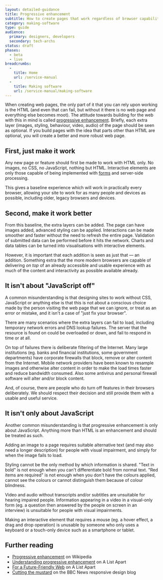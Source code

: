 ```yaml
---
layout: detailed-guidance
title: Progressive enhancement
subtitle: How to create pages that work regardless of browser capability
category: making-software
type: guide
audience:
  primary: designers, developers
  secondary: tech-archs
status: draft
phases:
  - beta
  - live
breadcrumbs:
  -
    title: Home
    url: /service-manual
  -
    title: Making software
    url: /service-manual/making-software
---
```


When creating web pages, the only part of it that you can rely upon working is the HTML (and even that can fail, but without it there is no web page and everything else becomes moot). The attitude towards building for the web with this in mind is called [progressive enhancement](http://en.wikipedia.org/wiki/Progressive_enhancement). Briefly, each extra layer (images, styling, behaviour, video, audio) of the page should be seen as optional. If you build pages with the idea that parts other than HTML are optional, you will create a better and more robust web page.

## First, just make it work

Any new page or feature should first be made to work with HTML only. No images, no CSS, no JavaScript, nothing but HTML. Interactive elements are only those capable of being implemented with [forms](http://en.wikipedia.org/wiki/Form_(HTML)) and server-side processing.

This gives a baseline experience which will work in practically every browser, allowing your site to work for as many people and devices as possible, including older, legacy browsers and devices.

## Second, make it work better

From this baseline, the extra layers can be added. The page can have images added, advanced styling can be applied. Interactions can be made smoother and faster without the need to refresh the entire page. Validation of submitted data can be performed before it hits the network. Charts and data tables can be turned into visualisations with interactive elements.

However, it is important that each addition is seen as just that — an addition. Something extra that the more modern browsers are capable of delivering *on top* of an already accessible and usable experience with as much of the content and interactivity as possible available already.

## It isn't about "JavaScript off"

A common misunderstanding is that designing sites to work without CSS, JavaScript or anything else is that this is not about a conscious choice made by the person visiting the web page that we can ignore, or treat as an error or mistake, and it isn't a case of "just fix your browser".

There are many scenarios where the extra layers can fail to load, including temporary network errors and DNS lookup failures. The server that the resource is found on could be overloaded or down, and fail to respond in time or at all.

On top of failures there is deliberate filtering of the Internet. Many large institutions (eg. banks and financial institutions, some government departments) have corporate firewalls that block, remove or alter content from the Internet. Mobile network providers have been known to resample images and otherwise alter content in order to make the load times faster and reduce bandwidth consumed. Also some antivirus and personal firewall software will alter and/or block content.

And, of course, there are people who do turn off features in their browsers deliberately. We should respect their decision and still provide them with a usable and useful service.

## It isn't only about JavaScript

Another common misunderstanding is that progressive enhancement is only about JavaScript. Anything more than HTML is an enhancement and should be treated as such.

Adding an image to a page requires suitable alternative text (and may also need a longer description) for people with visual impairment, and simply for when the image fails to load.

Styling cannot be the only method by which information is shared. "Text in bold" is not enough when you can't differentiate bold from normal text. "Red items are required" is not enough when you don't have the colours applied, cannot see the colours or cannot distinguish them because of colour blindness.

Video and audio without transcripts and/or subtitles are unsuitable for hearing impaired people. Information appearing in a video in a visual-only form (eg. a question then answered by the people on screen in an interview) is unsuitable for people with visual impairments.

Making an interactive element that requires a mouse (eg. a hover effect, a drag and drop operation) is unusable by someone who only uses a keyboard or a touch-only device such as a smartphone or tablet.

## Further reading

* [Progressive enhancement](http://en.wikipedia.org/wiki/Progressive_enhancement) on Wikipedia
* [Understanding progressive enhancement](http://alistapart.com/article/understandingprogressiveenhancement) on A List Apart
* [For a Future-Friendly Web](http://alistapart.com/article/for-a-future-friendly-web) on A List Apart
* [Cutting the mustard](http://responsivenews.co.uk/post/18948466399/cutting-the-mustard) on the BBC News responsive design blog
